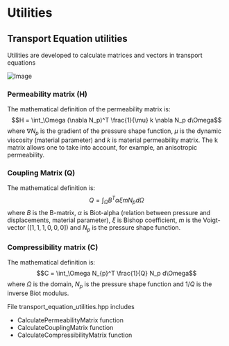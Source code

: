 # Utilities


## Transport Equation utilities

Utilities are developed to calculate matrices and vectors in transport equations

![Image](https://github.com/KratosMultiphysics/Kratos/assets/56549273/296486b0-9e5e-408f-9839-aef8d8c7e720)


### Permeability matrix (H)

The mathematical definition of the permeability matrix is:
$$H = \int_\Omega (\nabla N_p)^T \frac{1}{\mu} k \nabla N_p d\Omega$$
where $\nabla N_p$ is the gradient of the pressure shape function, $\mu$ is the dynamic viscosity (material parameter) and $k$ is material permeability matrix. The k matrix allows one to take into account, for example, an anisotropic permeability. 

### Coupling Matrix (Q)

The mathematical definition is:
$$Q = \int_\Omega B^T \alpha \xi m N_p d\Omega$$
where $B$ is the B-matrix, $\alpha$ is Biot-alpha (relation between pressure and displacements, material parameter), $\xi$ is Bishop coefficient, $m$ is the Voigt-vector ($[1,1,1,0,0,0]$) and $N_p$ is the pressure shape function.

### Compressibility matrix (C)

The mathematical definition is:
$$C = \int_\Omega N_{p}^T \frac{1}{Q} N_p d\Omega$$
where $\Omega$ is the domain, $N_p$ is the pressure shape function and $1/Q$ is the inverse Biot modulus.



File transport_equation_utilities.hpp includes 

-  CalculatePermeabilityMatrix function
-  CalculateCouplingMatrix function
-  CalculateCompressibilityMatrix function







